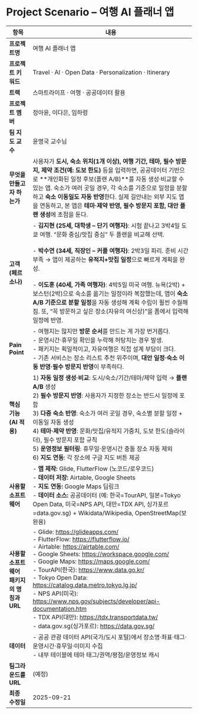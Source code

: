 # Project Scenario – 여행 AI 플래너 앱

| 항목 | 내용 |
|------|------|
| **프로젝트명** | 여행 AI 플래너 앱 |
| **프로젝트 키워드** | Travel · AI · Open Data · Personalization · Itinerary |
| **트랙** | 스마트라이프 · 여행 · 공공데이터 활용 |
| **프로젝트 멤버** | 정아윤, 이다은, 임하령 |
| **팀 지도 교수** | 윤명국 교수님 |
| **무엇을 만들고자 하는가** | 사용자가 **도시, 숙소 위치(1개 이상), 여행 기간, 테마, 필수 방문지, 제약 조건(예: 도보 한도)** 등을 입력하면, 공공데이터 기반으로 **개인화된 일정 후보(플랜 A/B)**를 자동 생성·비교할 수 있는 앱. 숙소가 여러 곳일 경우, 각 숙소를 기준으로 일정을 분할하고 **숙소 이동일도 자동 반영**한다. 실제 길안내는 외부 지도 앱을 연동하고, 본 앱은 **테마·제약 반영, 필수 방문지 포함, 대안 플랜 생성**에 초점을 둔다. |
| **고객 (페르소나)** | - **김지현 (25세, 대학생 – 단기 여행자)**: 시험 끝나고 3박4일 도쿄 여행. “문화 중심/맛집 중심” 두 플랜을 비교해 선택.<br><br>- **박수연 (34세, 직장인 – 커플 여행자)**: 2박3일 파리. 준비 시간 부족 → 앱이 제공하는 **유적지+맛집 일정**으로 빠르게 계획을 완성.<br><br>- **이도훈 (40세, 가족 여행자)**: 4박5일 미국 여행. 뉴욕(2박) + 보스턴(2박)으로 숙소를 옮기는 일정이라 복잡했는데, 앱이 **숙소 A/B 기준으로 분할 일정**을 자동 생성해 계획 수립이 훨씬 수월해짐. 또, “꼭 방문하고 싶은 장소(자유의 여신상)”을 폼에서 입력해 일정에 반영. |
| **Pain Point** | - 여행지는 많지만 **방문 순서**를 만드는 게 가장 번거롭다.<br>- 운영시간·휴무일 확인을 누락해 허탕치는 경우 발생.<br>- 패키지는 획일적이고, 자유여행은 직접 설계 부담이 크다.<br>- 기존 서비스는 장소 리스트 추천 위주이며, **대안 일정·숙소 이동 반영·필수 방문지 반영**이 부족하다. |
| **핵심 기능 (AI 적용)** | 1) **자동 일정 생성·비교**: 도시/숙소/기간/테마/제약 입력 → **플랜 A/B** 생성<br>2) **필수 방문지 반영**: 사용자가 지정한 장소는 반드시 일정에 포함<br>3) **다중 숙소 반영**: 숙소가 여러 곳일 경우, 숙소별 분할 일정 + 이동일 자동 생성<br>4) **테마·제약 반영**: 문화/맛집/유적지 가중치, 도보 한도(슬라이더), 필수 방문지 포함 규칙<br>5) **운영정보 필터링**: 휴무일·운영시간 충돌 장소 자동 제외<br>6) **지도 연동**: 각 장소에 구글 지도 버튼 제공 |
| **사용할 소프트웨어** | - **앱 제작:** Glide, FlutterFlow (노코드/로우코드)<br>- **데이터 저장:** Airtable, Google Sheets<br>- **지도 연동:** Google Maps 딥링크<br>- **데이터 소스:** 공공데이터 (예: 한국=TourAPI, 일본=Tokyo Open Data, 미국=NPS API, 대만=TDX API, 싱가포르=data.gov.sg) + Wikidata/Wikipedia, OpenStreetMap(보완용) |
| **사용할 소프트웨어 패키지의 명칭과 URL** | - Glide: https://glideapps.com/<br>- FlutterFlow: https://flutterflow.io/<br>- Airtable: https://airtable.com/<br>- Google Sheets: https://workspace.google.com/<br>- Google Maps: https://maps.google.com/<br>- TourAPI(한국): https://www.data.go.kr/<br>- Tokyo Open Data: https://catalog.data.metro.tokyo.lg.jp/<br>- NPS API(미국): https://www.nps.gov/subjects/developer/api-documentation.htm<br>- TDX API(대만): https://tdx.transportdata.tw/<br>- data.gov.sg(싱가포르): https://data.gov.sg/ |
| **데이터** | - 공공 관광 데이터 API(국가/도시 포털)에서 장소명·좌표·태그·운영시간·휴무일·이미지 수집<br>- 내부 테이블에 테마 태그/권역/평점/운영정보 캐시 |
| **팀그라운드룰 URL** | (예정) |
| **최종 수정일** | 2025-09-21 |
